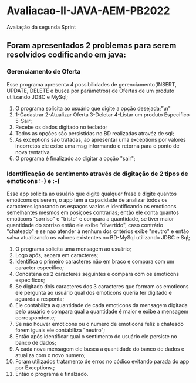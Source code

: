 # Avaliacao-II-JAVA-AEM-PB2022
Avaliação da segunda Sprint

## Foram apresentados 2 problemas para serem resolvidos codificando em java:



### Gerenciamento de Oferta

Esse programa apresenta 4 possibilidades de gerenciamento(INSERT, UPDATE, DELETE e busca por parãmetros) de Ofertas de um produto utilizando JDBC e MySql;

1. O programa solicita ao usuário que digite a opção desejada;"\n"
2. 1-Cadastrar  2-Atualizar Oferta  3-Deletar  4-Listar um produto Especifico  5-Sair;
3. Recebe os dados digitado no teclado;
4. Todos as opções são persistidas no BD realizadas atravéz de sql;
5. As exceptions são tratadas, ao apresentar uma exceptions por valores incorretos ele exibe uma msg informando e retorna para o ponto de nova tentativa.
6. O programa é finalizado ao digitar a opção "sair";




### Identificação de sentimento através de digitação de 2 tipos de emoticons  :-) e :-(

Esse app solicita ao usuário que digite qualquer frase e digite quantos emoticons quiserem, o app tem a capacidade de analizar todos os caracteres ignorando os espaços vazios e identificando os emoticons semelhantes mesmos em posiçoes contrarias; então ele conta quantos emoticons "sorriso" e "triste" e compara a quantidade, se tiver maior quantidade do sorriso então ele exibe "divertido", caso contrário "chateado" e se nao atender à nenhum dos critérios exibe "neutro" e então salva atualizando os valores existentes no BD-MySql utilizando JDBC e Sql; 

1. O programa solicita uma mensagem ao usuário;
2. Logo após, separa em caracteres;
3. Identifica o primeiro caracteres não em braco e compara com um caracter especifico;
4. Concatena os 2 caracteres seguintes e compara com os emoticons especificos;
5. Se digitado dois caracteres dos 3 caracteres que formam os emoticons ele pergunta ao usuário qual dos emoticons queria ter digitado e aguarda a responta;
6. Ele contabiliza a quantidade de cada emoticons da mensagem digitada pelo usuário e compara qual a quantidade é maior e exibe a mensagem correspondente; 
7. Se não houver emoticons ou o numero de emoticons feliz e chateado forem iguais ele contabiliza "neutro";
8. Então após identificar qual o sentimento do usuário ele persiste no banco de dados;
9. A cada nova mensagem ele busca a quantidade do banco de dados e atualiza com o novo numero;
10. Foram utilizados tratamento de erros no códico evitando parada do app por Exceptions.;
11. Então o programa é finalzado. 


